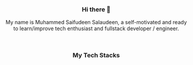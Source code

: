 <h3 align="center"> Hi there 👋</h3>

<p align="center">
My name is Muhammed Saifudeen Salaudeen, a self-motivated and ready to learn/improve tech enthusiast and fullstack developer / engineer.
</p>
<!--
<h4 align="center">
💻 full stack developer <a href="https://github.com/skarpabank">@SkarpaBank</a> | 🌱 building <a href="https://github.com/devpilot-official/what am working on">HMS</a> | 💬 connect <a href="https://twitter.com/oficialdevpilot">@oficialdevpilot</a>
</h4>-->
<p  align="center">
<!-- <a href="https://akasrai.github.io/">https://akasrai.github.io</a> -->
</p>

<br/>
<h3 align="center">
My Tech Stacks
</h3>

<h3 align="center">
</h3>
